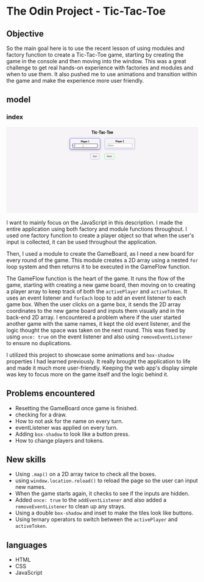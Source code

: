 # The Odin Project - Tic-Tac-Toe

## Objective

So the main goal here is to use the recent lesson of using modules and factory function to create a Tic-Tac-Toe game, starting by creating the game in the console and then moving into the window. This was a great challenge to get real hands-on experience with factories and modules and when to use them. It also pushed me to use animations and transition within the game and make the experience more user friendly.

## model 
### index
![Dashboard screenshot](images/tic-tac-toe.gif)

I want to mainly focus on the JavaScript in this description. I made the entire application using both factory and module functions throughout. I used one factory function to create a player object so that when the user's input is collected, it can be used throughout the application.

Then, I used a module to create the GameBoard, as I need a new board for every round of the game. This module creates a 2D array using a nested `for` loop system and then returns it to be executed in the GameFlow function.

The GameFlow function is the heart of the game. It runs the flow of the game, starting with creating a new game board, then moving on to creating a player array to keep track of both the `activePlayer` and `activeToken`. It uses an event listener and `forEach` loop to add an event listener to each game box. When the user clicks on a game box, it sends the 2D array coordinates to the new game board and inputs them visually and in the back-end 2D array. I encountered a problem where if the user started another game with the same names, it kept the old event listener, and the logic thought the space was taken on the next round. This was fixed by using `once: true` on the event listener and also using `removeEventListener` to ensure no duplications.

I utilized this project to showcase some animations and `box-shadow` properties I had learned previously. It really brought the application to life and made it much more user-friendly. Keeping the web app's display simple was key to focus more on the game itself and the logic behind it.

## Problems encountered
- Resetting the GameBoard once game is finished.
- checking for a draw.
- How to not ask for the name on every turn.
- eventListener was applied on every turn.
- Adding `box-shadow` to look like a button press.
- How to change players and tokens.

## New skills
- Using `.map()` on a 2D array twice to check all the boxes.
- using `window.location.reload()` to reload the page so the user can input new names.
- When the game starts again, it checks to see if the inputs are hidden.
- Added `once: true` to the `addEventListener` and also added a `removeEventListener` to clean up any strays.
- Using a double `box-shadow` and inset to make the tiles look like buttons.
- Using ternary operators to switch between the `activePlayer` and `activeToken`.




## languages
- HTML
- CSS
- JavaScript



